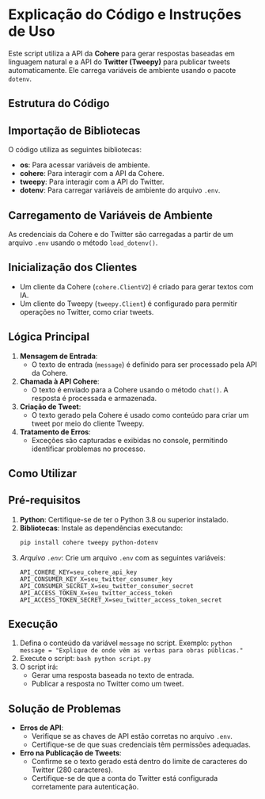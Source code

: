
# Explicação do Código e Instruções de Uso

Este script utiliza a API da **Cohere** para gerar respostas baseadas em linguagem natural e a API do **Twitter (Tweepy)** para publicar tweets automaticamente. Ele carrega variáveis de ambiente usando o pacote `dotenv`.

## Estrutura do Código

## Importação de Bibliotecas
O código utiliza as seguintes bibliotecas:
- **os**: Para acessar variáveis de ambiente.
- **cohere**: Para interagir com a API da Cohere.
- **tweepy**: Para interagir com a API do Twitter.
- **dotenv**: Para carregar variáveis de ambiente do arquivo `.env`.

## Carregamento de Variáveis de Ambiente
As credenciais da Cohere e do Twitter são carregadas a partir de um arquivo `.env` usando o método `load_dotenv()`.

## Inicialização dos Clientes
- Um cliente da Cohere (`cohere.ClientV2`) é criado para gerar textos com IA.
- Um cliente do Tweepy (`tweepy.Client`) é configurado para permitir operações no Twitter, como criar tweets.

## Lógica Principal
1. **Mensagem de Entrada**:
   - O texto de entrada (`message`) é definido para ser processado pela API da Cohere.
2. **Chamada à API Cohere**:
   - O texto é enviado para a Cohere usando o método `chat()`. A resposta é processada e armazenada.
3. **Criação de Tweet**:
   - O texto gerado pela Cohere é usado como conteúdo para criar um tweet por meio do cliente Tweepy.
4. **Tratamento de Erros**:
   - Exceções são capturadas e exibidas no console, permitindo identificar problemas no processo.

## Como Utilizar

## Pré-requisitos
1. **Python**: Certifique-se de ter o Python 3.8 ou superior instalado.
2. **Bibliotecas**: Instale as dependências executando:
   ```bash
   pip install cohere tweepy python-dotenv
   ```
3. *Arquivo `.env`*: Crie um arquivo `.env` com as seguintes variáveis:
   ```env
   API_COHERE_KEY=seu_cohere_api_key
   API_CONSUMER_KEY_X=seu_twitter_consumer_key
   API_CONSUMER_SECRET_X=seu_twitter_consumer_secret
   API_ACCESS_TOKEN_X=seu_twitter_access_token
   API_ACCESS_TOKEN_SECRET_X=seu_twitter_access_token_secret
   ```

## Execução
1. Defina o conteúdo da variável `message` no script. Exemplo:
   ``python
   message = "Explique de onde vêm as verbas para obras públicas."
   ``
2. Execute o script:
   ``bash
   python script.py
   ``
3. O script irá:
   - Gerar uma resposta baseada no texto de entrada.
   - Publicar a resposta no Twitter como um tweet.

## Solução de Problemas
- **Erros de API**:
  - Verifique se as chaves de API estão corretas no arquivo `.env`.
  - Certifique-se de que suas credenciais têm permissões adequadas.
- **Erro na Publicação de Tweets**:
  - Confirme se o texto gerado está dentro do limite de caracteres do Twitter (280 caracteres).
  - Certifique-se de que a conta do Twitter está configurada corretamente para autenticação.
